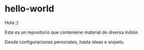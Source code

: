 # hello-world

Hola ;)

Este es un repositorio que conteniene material de diversa índole.

Desde configuraciones personales, hasta ideas o snipets.
